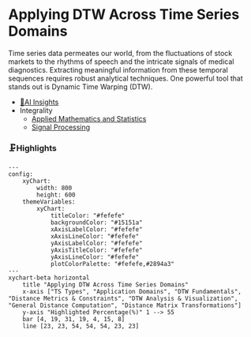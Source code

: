 # Applying DTW Across Time Series Domains
Time series data permeates our world, from the fluctuations of stock markets to the rhythms of speech and the intricate signals of medical diagnostics. Extracting meaningful information from these temporal sequences requires robust analytical techniques. One powerful tool that stands out is Dynamic Time Warping (DTW).
- [🧠AI Insights](https://viadean.notion.site/Applying-DTW-Across-Time-Series-Domains-15e1ae7b9a3280d8b694c59e961508b5?pvs=4)
- Integrality
  - [Applied Mathematics and Statistics](https://viadean.notion.site/Applied-Mathematics-and-Statistics-1a51ae7b9a328089b257dfc0888d4fd5?pvs=4)
  - [Signal Processing](https://viadean.notion.site/Signal-Processing-1a81ae7b9a3280fe901acd63ce3428da?pvs=4)
### 🗜️Highlights
```mermaid
---
config:
    xyChart:
        width: 800
        height: 600
    themeVariables:
        xyChart:
            titleColor: "#fefefe"
            backgroundColor: "#15151a"
            xAxisLabelColor: "#fefefe"
            xAxisLineColor: "#fefefe"
            yAxisLabelColor: "#fefefe"
            yAxisTitleColor: "#fefefe"
            yAxisLineColor: "#fefefe"
            plotColorPalette: "#fefefe,#2894a3"
---
xychart-beta horizontal
    title "Applying DTW Across Time Series Domains"
    x-axis ["TS Types", "Application Domains", "DTW Fundamentals", "Distance Metrics & Constraints", "DTW Analysis & Visualization", "General Distance Computation", "Distance Matrix Transformations"]
    y-axis "Highlighted Percentage(%)" 1 --> 55
    bar [4, 19, 31, 19, 4, 15, 8]
    line [23, 23, 54, 54, 54, 23, 23]
```
